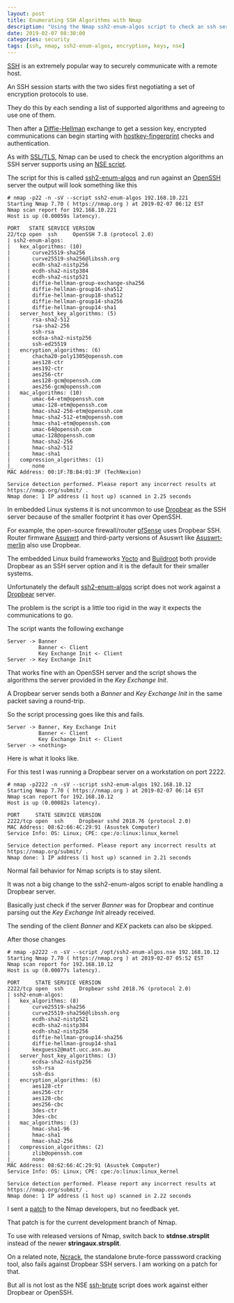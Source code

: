 ```yaml
---
layout: post
title: Enumerating SSH Algorithms with Nmap
description: "Using the Nmap ssh2-enum-algos script to check an ssh server"
date: 2019-02-07 08:30:00
categories: security
tags: [ssh, nmap, ssh2-enum-algos, encryption, keys, nse]
---
```


[SSH][ssh] is an extremely popular way to securely communicate with a remote host.

An SSH session starts with the two sides first negotiating a set of encryption protocols to use.

They do this by each sending a list of supported algorithms and agreeing to use one of them.

Then after a [Diffie-Hellman][diffie-hellman] exchange to get a session key, encrypted communications can begin starting with [hostkey-fingerprint][hostkey-fingerprints] checks and authentication.

As with [SSL/TLS][nmap-tls-check], Nmap can be used to check the encryption algorithms an SSH server supports using an [NSE script][nsedoc].

The script for this is called [ssh2-enum-algos][ssh2-enum-algos] and run against an [OpenSSH][openssh] server the output will look something like this

    # nmap -p22 -n -sV --script ssh2-enum-algos 192.168.10.221
    Starting Nmap 7.70 ( https://nmap.org ) at 2019-02-07 06:12 EST
    Nmap scan report for 192.168.10.221
    Host is up (0.00059s latency).

    PORT   STATE SERVICE VERSION
    22/tcp open  ssh     OpenSSH 7.8 (protocol 2.0)
    | ssh2-enum-algos:
    |   kex_algorithms: (10)
    |       curve25519-sha256
    |       curve25519-sha256@libssh.org
    |       ecdh-sha2-nistp256
    |       ecdh-sha2-nistp384
    |       ecdh-sha2-nistp521
    |       diffie-hellman-group-exchange-sha256
    |       diffie-hellman-group16-sha512
    |       diffie-hellman-group18-sha512
    |       diffie-hellman-group14-sha256
    |       diffie-hellman-group14-sha1
    |   server_host_key_algorithms: (5)
    |       rsa-sha2-512
    |       rsa-sha2-256
    |       ssh-rsa
    |       ecdsa-sha2-nistp256
    |       ssh-ed25519
    |   encryption_algorithms: (6)
    |       chacha20-poly1305@openssh.com
    |       aes128-ctr
    |       aes192-ctr
    |       aes256-ctr
    |       aes128-gcm@openssh.com
    |       aes256-gcm@openssh.com
    |   mac_algorithms: (10)
    |       umac-64-etm@openssh.com
    |       umac-128-etm@openssh.com
    |       hmac-sha2-256-etm@openssh.com
    |       hmac-sha2-512-etm@openssh.com
    |       hmac-sha1-etm@openssh.com
    |       umac-64@openssh.com
    |       umac-128@openssh.com
    |       hmac-sha2-256
    |       hmac-sha2-512
    |       hmac-sha1
    |   compression_algorithms: (1)
    |_      none
    MAC Address: 00:1F:7B:B4:01:3F (TechNexion)

    Service detection performed. Please report any incorrect results at https://nmap.org/submit/ .
    Nmap done: 1 IP address (1 host up) scanned in 2.25 seconds



In embedded Linux systems it is not uncommon to use [Dropbear][dropbear] as the SSH server because of the smaller footprint it has over OpenSSH.

For example, the open-source firewall/router [pfSense][pfsense] uses Dropbear SSH. Router firmware [Asuswrt][asuswrt] and third-party versions of Asuswrt like [Asuswrt-merlin][asuswrt-merlin] also use Dropbear.

The embedded Linux build frameworks [Yocto][yocto] and [Buildroot][buildroot] both provide Dropbear as an SSH server option and it is the default for their smaller systems.

Unfortunately the default [ssh2-enum-algos][ssh2-enum-algos] script does not work against a [Dropbear][dropbear] server.

The problem is the script is a little too rigid in the way it expects the communications to go.

The script wants the following exchange

    Server -> Banner
              Banner <- Client
              Key Exchange Init <- Client
    Server -> Key Exchange Init

That works fine with an OpenSSH server and the script shows the algorithms the server provided in the *Key Exchange Init*.

A Dropbear server sends both a *Banner* and *Key Exchange Init* in the same packet saving a round-trip.

So the script processing goes like this and fails.

    Server -> Banner, Key Exchange Init
              Banner <- Client
              Key Exchange Init <- Client
    Server -> <nothing>


Here is what it looks like.

For this test I was running a Dropbear server on a workstation on port 2222.

    # nmap -p2222 -n -sV --script ssh2-enum-algos 192.168.10.12
    Starting Nmap 7.70 ( https://nmap.org ) at 2019-02-07 06:14 EST
    Nmap scan report for 192.168.10.12
    Host is up (0.00082s latency).

    PORT     STATE SERVICE VERSION
    2222/tcp open  ssh     Dropbear sshd 2018.76 (protocol 2.0)
    MAC Address: 08:62:66:4C:29:91 (Asustek Computer)
    Service Info: OS: Linux; CPE: cpe:/o:linux:linux_kernel

    Service detection performed. Please report any incorrect results at https://nmap.org/submit/ .
    Nmap done: 1 IP address (1 host up) scanned in 2.21 seconds

Normal fail behavior for Nmap scripts is to stay silent.

It was not a big change to the ssh2-enum-algos script to enable handling a Dropbear server.

Basically just check if the server *Banner* was for Dropbear and continue parsing out the *Key Exchange Init* already received.

The sending of the client *Banner* and *KEX* packets can also be skipped.

After those changes

    # nmap -p2222 -n -sV --script /opt/ssh2-enum-algos.nse 192.168.10.12
    Starting Nmap 7.70 ( https://nmap.org ) at 2019-02-07 05:52 EST
    Nmap scan report for 192.168.10.12
    Host is up (0.00077s latency).

    PORT     STATE SERVICE VERSION
    2222/tcp open  ssh     Dropbear sshd 2018.76 (protocol 2.0)
    | ssh2-enum-algos:
    |   kex_algorithms: (8)
    |       curve25519-sha256
    |       curve25519-sha256@libssh.org
    |       ecdh-sha2-nistp521
    |       ecdh-sha2-nistp384
    |       ecdh-sha2-nistp256
    |       diffie-hellman-group14-sha256
    |       diffie-hellman-group14-sha1
    |       kexguess2@matt.ucc.asn.au
    |   server_host_key_algorithms: (3)
    |       ecdsa-sha2-nistp256
    |       ssh-rsa
    |       ssh-dss
    |   encryption_algorithms: (6)
    |       aes128-ctr
    |       aes256-ctr
    |       aes128-cbc
    |       aes256-cbc
    |       3des-ctr
    |       3des-cbc
    |   mac_algorithms: (3)
    |       hmac-sha1-96
    |       hmac-sha1
    |       hmac-sha2-256
    |   compression_algorithms: (2)
    |       zlib@openssh.com
    |_      none
    MAC Address: 08:62:66:4C:29:91 (Asustek Computer)
    Service Info: OS: Linux; CPE: cpe:/o:linux:linux_kernel

    Service detection performed. Please report any incorrect results at https://nmap.org/submit/ .
    Nmap done: 1 IP address (1 host up) scanned in 2.22 seconds


I sent a [patch][nmap-pull] to the Nmap developers, but no feedback yet.

That patch is for the current development branch of Nmap.

To use with released versions of Nmap, switch back to **stdnse.strsplit** instead of the newer **stringaux.strsplit**.

On a related note, [Ncrack][ncrack], the standalone brute-force passsword cracking tool, also fails against Dropbear SSH servers. I am working on a patch for that.

But all is not lost as the NSE [ssh-brute][ssh-brute] script does work against either Dropbear or OpenSSH.

[ssh]: https://en.wikipedia.org/wiki/Secure_Shell
[nmap-tls-check]: https://jumpnowtek.com/security/Using-nmap-to-check-certs-and-supported-algos.html
[nmap]: https://nmap.org/
[nsedoc]: https://nmap.org/nsedoc/
[ssh2-enum-algos]: https://nmap.org/nsedoc/scripts/ssh2-enum-algos.html
[dropbear]: https://matt.ucc.asn.au/dropbear/dropbear.html
[openssh]: https://www.openssh.com/
[yocto]: https://www.yoctoproject.org/
[buildroot]: https://buildroot.org/
[pfsense]: https://www.pfsense.org/
[asuswrt]: https://www.asus.com/us/ASUSWRT/
[asuswrt-merlin]: https://asuswrt.lostrealm.ca/
[diffie-hellman]: https://en.wikipedia.org/wiki/Diffie%E2%80%93Hellman_key_exchange
[nmap-pull]: https://github.com/nmap/nmap/pull/1460
[ncrack]: https://nmap.org/ncrack/
[ssh-brute]: https://nmap.org/nsedoc/scripts/ssh-brute.html
[hostkey-fingerprints]: https://jumpnowtek.com/security/SSH-Hostkey-Fingerprints.html
